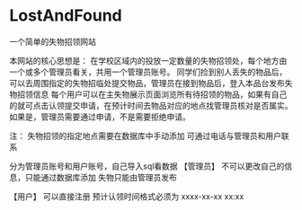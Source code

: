 # LostAndFound
一个简单的失物招领网站

本网站的核心思想是：
在学校区域内的投放一定数量的失物招领处，每个地方由一个或多个管理员看关，共用一个管理员账号。
同学们捡到别人丢失的物品后，可以去周围指定的失物招临处提交物品，管理员在接到物品后，登入本品台发布失物招领信息
每个用户可以在主失物展示页面浏览所有待招领的物品，如果有自己的就可点击认领提交申请，在预计时间去物品对应的地点找管理员核对是否属实。如果是，管理员需要通过申请，不是需要拒绝申请。

注：
失物招领的指定地点需要在数据库中手动添加
可通过电话与管理员和用户联系



分为管理员账号和用户账号，自己导入sql看数据
【管理员】
不可以更改自己的信息，只能通过数据库添加
失物只能由管理员发布

【用户】
可以直接注册
预计认领时间格式必须为 xxxx-xx-xx xx:xx

